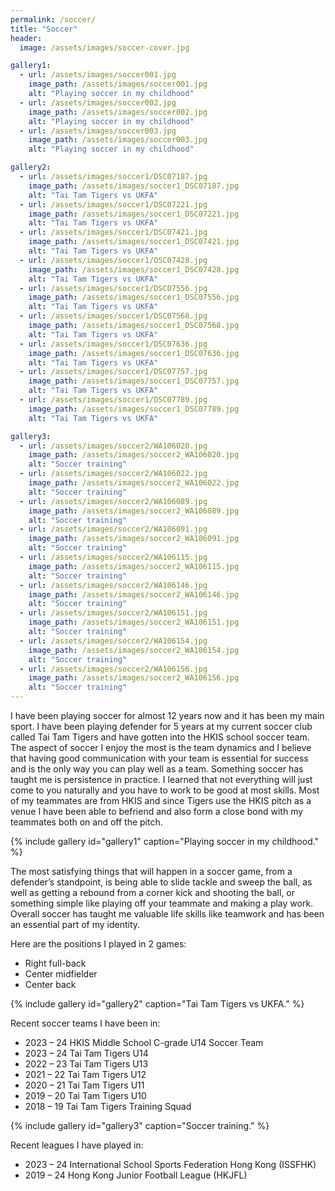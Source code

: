 ```yaml
---
permalink: /soccer/
title: "Soccer"
header:
  image: /assets/images/soccer-cover.jpg

gallery1:
  - url: /assets/images/soccer001.jpg
    image_path: /assets/images/soccer001.jpg
    alt: "Playing soccer in my childhood"
  - url: /assets/images/soccer002.jpg
    image_path: /assets/images/soccer002.jpg
    alt: "Playing soccer in my childhood"
  - url: /assets/images/soccer003.jpg
    image_path: /assets/images/soccer003.jpg
    alt: "Playing soccer in my childhood"

gallery2:
  - url: /assets/images/soccer1/DSC07187.jpg
    image_path: /assets/images/soccer1_DSC07187.jpg
    alt: "Tai Tam Tigers vs UKFA"
  - url: /assets/images/soccer1/DSC07221.jpg
    image_path: /assets/images/soccer1_DSC07221.jpg
    alt: "Tai Tam Tigers vs UKFA"
  - url: /assets/images/soccer1/DSC07421.jpg
    image_path: /assets/images/soccer1_DSC07421.jpg
    alt: "Tai Tam Tigers vs UKFA"
  - url: /assets/images/soccer1/DSC07428.jpg
    image_path: /assets/images/soccer1_DSC07428.jpg
    alt: "Tai Tam Tigers vs UKFA"
  - url: /assets/images/soccer1/DSC07556.jpg
    image_path: /assets/images/soccer1_DSC07556.jpg
    alt: "Tai Tam Tigers vs UKFA"
  - url: /assets/images/soccer1/DSC07568.jpg
    image_path: /assets/images/soccer1_DSC07568.jpg
    alt: "Tai Tam Tigers vs UKFA"
  - url: /assets/images/soccer1/DSC07636.jpg
    image_path: /assets/images/soccer1_DSC07636.jpg
    alt: "Tai Tam Tigers vs UKFA"
  - url: /assets/images/soccer1/DSC07757.jpg
    image_path: /assets/images/soccer1_DSC07757.jpg
    alt: "Tai Tam Tigers vs UKFA"
  - url: /assets/images/soccer1/DSC07789.jpg
    image_path: /assets/images/soccer1_DSC07789.jpg
    alt: "Tai Tam Tigers vs UKFA"

gallery3:
  - url: /assets/images/soccer2/WA106020.jpg
    image_path: /assets/images/soccer2_WA106020.jpg
    alt: "Soccer training"
  - url: /assets/images/soccer2/WA106022.jpg
    image_path: /assets/images/soccer2_WA106022.jpg
    alt: "Soccer training"
  - url: /assets/images/soccer2/WA106089.jpg
    image_path: /assets/images/soccer2_WA106089.jpg
    alt: "Soccer training"
  - url: /assets/images/soccer2/WA106091.jpg
    image_path: /assets/images/soccer2_WA106091.jpg
    alt: "Soccer training"
  - url: /assets/images/soccer2/WA106115.jpg
    image_path: /assets/images/soccer2_WA106115.jpg
    alt: "Soccer training"
  - url: /assets/images/soccer2/WA106146.jpg
    image_path: /assets/images/soccer2_WA106146.jpg
    alt: "Soccer training"
  - url: /assets/images/soccer2/WA106151.jpg
    image_path: /assets/images/soccer2_WA106151.jpg
    alt: "Soccer training"
  - url: /assets/images/soccer2/WA106154.jpg
    image_path: /assets/images/soccer2_WA106154.jpg
    alt: "Soccer training"
  - url: /assets/images/soccer2/WA106156.jpg
    image_path: /assets/images/soccer2_WA106156.jpg
    alt: "Soccer training"        
---
```


I have been playing soccer for almost 12 years now and it has been my main sport. I have been playing defender for 5 years at my current soccer club called Tai Tam Tigers and have gotten into the HKIS school soccer team. The aspect of soccer I enjoy the most is the team dynamics and I believe that having good communication with your team is essential for success and is the only way you can play well as a team. Something soccer has taught me is persistence in practice. I learned that not everything will just come to you naturally and you have to work to be good at most skills. Most of my teammates are from HKIS and since Tigers use the HKIS pitch as a venue I have been able to befriend and also form a close bond with my teammates both on and off the pitch.

{% include gallery id="gallery1" caption="Playing soccer in my childhood." %}

The most satisfying things that will happen in a soccer game, from a defender’s standpoint, is being able to slide tackle and sweep the ball, as well as getting a rebound from a corner kick and shooting the ball, or something simple like playing off your teammate and making a play work. Overall soccer has taught me valuable life skills like teamwork and has been an essential part of my identity.

Here are the positions I played in 2 games:

- Right full-back
- Center midfielder
- Center back

{% include gallery id="gallery2" caption="Tai Tam Tigers vs UKFA." %}

Recent soccer teams I have been in:

- 2023 – 24 HKIS Middle School C-grade U14 Soccer Team
- 2023 – 24 Tai Tam Tigers U14
- 2022 – 23 Tai Tam Tigers U13
- 2021 – 22 Tai Tam Tigers U12
- 2020 – 21 Tai Tam Tigers U11
- 2019 – 20 Tai Tam Tigers U10
- 2018 – 19 Tai Tam Tigers Training Squad

{% include gallery id="gallery3" caption="Soccer training." %}

Recent leagues I have played in:

- 2023 – 24 International School Sports Federation Hong Kong (ISSFHK)
- 2019 – 24 Hong Kong Junior Football League (HKJFL)
